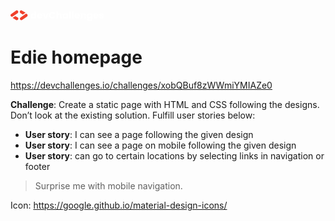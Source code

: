 <svg width="150" viewBox="0 0 543 83" fill="none" xmlns="http://www.w3.org/2000/svg"><path d="M116.54 45.6C116.54 42.4467 117.127 39.6783 118.3 37.295C119.51 34.9117 121.142 33.0783 123.195 31.795C125.248 30.5117 127.54 29.87 130.07 29.87C132.087 29.87 133.92 30.2917 135.57 31.135C137.257 31.9783 138.577 33.115 139.53 34.545V20.3H148.935V61H139.53V56.6C138.65 58.0667 137.385 59.24 135.735 60.12C134.122 61 132.233 61.44 130.07 61.44C127.54 61.44 125.248 60.7983 123.195 59.515C121.142 58.195 119.51 56.3433 118.3 53.96C117.127 51.54 116.54 48.7533 116.54 45.6ZM139.53 45.655C139.53 43.3083 138.87 41.4567 137.55 40.1C136.267 38.7433 134.69 38.065 132.82 38.065C130.95 38.065 129.355 38.7433 128.035 40.1C126.752 41.42 126.11 43.2533 126.11 45.6C126.11 47.9467 126.752 49.8167 128.035 51.21C129.355 52.5667 130.95 53.245 132.82 53.245C134.69 53.245 136.267 52.5667 137.55 51.21C138.87 49.8533 139.53 48.0017 139.53 45.655ZM184.669 45.16C184.669 46.04 184.614 46.9567 184.504 47.91H163.219C163.366 49.8167 163.971 51.2833 165.034 52.31C166.134 53.3 167.472 53.795 169.049 53.795C171.396 53.795 173.027 52.805 173.944 50.825H183.954C183.441 52.8417 182.506 54.6567 181.149 56.27C179.829 57.8833 178.161 59.1483 176.144 60.065C174.127 60.9817 171.872 61.44 169.379 61.44C166.372 61.44 163.696 60.7983 161.349 59.515C159.002 58.2317 157.169 56.3983 155.849 54.015C154.529 51.6317 153.869 48.845 153.869 45.655C153.869 42.465 154.511 39.6783 155.794 37.295C157.114 34.9117 158.947 33.0783 161.294 31.795C163.641 30.5117 166.336 29.87 169.379 29.87C172.349 29.87 174.989 30.4933 177.299 31.74C179.609 32.9867 181.406 34.765 182.689 37.075C184.009 39.385 184.669 42.08 184.669 45.16ZM175.044 42.685C175.044 41.0717 174.494 39.7883 173.394 38.835C172.294 37.8817 170.919 37.405 169.269 37.405C167.692 37.405 166.354 37.8633 165.254 38.78C164.191 39.6967 163.531 40.9983 163.274 42.685H175.044ZM203.436 52.2L210.091 30.31H220.101L209.211 61H197.606L186.716 30.31H196.781L203.436 52.2ZM222.464 41.64C222.464 37.8267 223.289 34.435 224.939 31.465C226.589 28.4583 228.881 26.13 231.814 24.48C234.784 22.7933 238.139 21.95 241.879 21.95C246.463 21.95 250.386 23.16 253.649 25.58C256.913 28 259.094 31.3 260.194 35.48H249.854C249.084 33.8667 247.984 32.6383 246.554 31.795C245.161 30.9517 243.566 30.53 241.769 30.53C238.873 30.53 236.526 31.5383 234.729 33.555C232.933 35.5717 232.034 38.2667 232.034 41.64C232.034 45.0133 232.933 47.7083 234.729 49.725C236.526 51.7417 238.873 52.75 241.769 52.75C243.566 52.75 245.161 52.3283 246.554 51.485C247.984 50.6417 249.084 49.4133 249.854 47.8H260.194C259.094 51.98 256.913 55.28 253.649 57.7C250.386 60.0833 246.463 61.275 241.879 61.275C238.139 61.275 234.784 60.45 231.814 58.8C228.881 57.1133 226.589 54.785 224.939 51.815C223.289 48.845 222.464 45.4533 222.464 41.64ZM284.819 29.98C288.339 29.98 291.162 31.1533 293.289 33.5C295.416 35.81 296.479 39 296.479 43.07V61H287.129V44.335C287.129 42.2817 286.597 40.6867 285.534 39.55C284.471 38.4133 283.041 37.845 281.244 37.845C279.447 37.845 278.017 38.4133 276.954 39.55C275.891 40.6867 275.359 42.2817 275.359 44.335V61H265.954V20.3H275.359V34.435C276.312 33.0783 277.614 31.9967 279.264 31.19C280.914 30.3833 282.766 29.98 284.819 29.98ZM301.144 45.6C301.144 42.4467 301.731 39.6783 302.904 37.295C304.114 34.9117 305.746 33.0783 307.799 31.795C309.853 30.5117 312.144 29.87 314.674 29.87C316.838 29.87 318.726 30.31 320.339 31.19C321.989 32.07 323.254 33.225 324.134 34.655V30.31H333.539V61H324.134V56.655C323.218 58.085 321.934 59.24 320.284 60.12C318.671 61 316.783 61.44 314.619 61.44C312.126 61.44 309.853 60.7983 307.799 59.515C305.746 58.195 304.114 56.3433 302.904 53.96C301.731 51.54 301.144 48.7533 301.144 45.6ZM324.134 45.655C324.134 43.3083 323.474 41.4567 322.154 40.1C320.871 38.7433 319.294 38.065 317.424 38.065C315.554 38.065 313.959 38.7433 312.639 40.1C311.356 41.42 310.714 43.2533 310.714 45.6C310.714 47.9467 311.356 49.8167 312.639 51.21C313.959 52.5667 315.554 53.245 317.424 53.245C319.294 53.245 320.871 52.5667 322.154 51.21C323.474 49.8533 324.134 48.0017 324.134 45.655ZM349.749 20.3V61H340.344V20.3H349.749ZM365.969 20.3V61H356.564V20.3H365.969ZM401.715 45.16C401.715 46.04 401.66 46.9567 401.55 47.91H380.265C380.412 49.8167 381.017 51.2833 382.08 52.31C383.18 53.3 384.518 53.795 386.095 53.795C388.442 53.795 390.073 52.805 390.99 50.825H401C400.487 52.8417 399.552 54.6567 398.195 56.27C396.875 57.8833 395.207 59.1483 393.19 60.065C391.173 60.9817 388.918 61.44 386.425 61.44C383.418 61.44 380.742 60.7983 378.395 59.515C376.048 58.2317 374.215 56.3983 372.895 54.015C371.575 51.6317 370.915 48.845 370.915 45.655C370.915 42.465 371.557 39.6783 372.84 37.295C374.16 34.9117 375.993 33.0783 378.34 31.795C380.687 30.5117 383.382 29.87 386.425 29.87C389.395 29.87 392.035 30.4933 394.345 31.74C396.655 32.9867 398.452 34.765 399.735 37.075C401.055 39.385 401.715 42.08 401.715 45.16ZM392.09 42.685C392.09 41.0717 391.54 39.7883 390.44 38.835C389.34 37.8817 387.965 37.405 386.315 37.405C384.738 37.405 383.4 37.8633 382.3 38.78C381.237 39.6967 380.577 40.9983 380.32 42.685H392.09ZM425.377 29.98C428.97 29.98 431.83 31.1533 433.957 33.5C436.12 35.81 437.202 39 437.202 43.07V61H427.852V44.335C427.852 42.2817 427.32 40.6867 426.257 39.55C425.193 38.4133 423.763 37.845 421.967 37.845C420.17 37.845 418.74 38.4133 417.677 39.55C416.613 40.6867 416.082 42.2817 416.082 44.335V61H406.677V30.31H416.082V34.38C417.035 33.0233 418.318 31.96 419.932 31.19C421.545 30.3833 423.36 29.98 425.377 29.98ZM455.397 29.87C457.56 29.87 459.449 30.31 461.062 31.19C462.712 32.07 463.977 33.225 464.857 34.655V30.31H474.262V60.945C474.262 63.7683 473.694 66.3167 472.557 68.59C471.457 70.9 469.752 72.7333 467.442 74.09C465.169 75.4467 462.327 76.125 458.917 76.125C454.37 76.125 450.685 75.0433 447.862 72.88C445.039 70.7533 443.425 67.8567 443.022 64.19H452.317C452.61 65.3633 453.307 66.28 454.407 66.94C455.507 67.6367 456.864 67.985 458.477 67.985C460.42 67.985 461.96 67.4167 463.097 66.28C464.27 65.18 464.857 63.4017 464.857 60.945V56.6C463.94 58.03 462.675 59.2033 461.062 60.12C459.449 61 457.56 61.44 455.397 61.44C452.867 61.44 450.575 60.7983 448.522 59.515C446.469 58.195 444.837 56.3433 443.627 53.96C442.454 51.54 441.867 48.7533 441.867 45.6C441.867 42.4467 442.454 39.6783 443.627 37.295C444.837 34.9117 446.469 33.0783 448.522 31.795C450.575 30.5117 452.867 29.87 455.397 29.87ZM464.857 45.655C464.857 43.3083 464.197 41.4567 462.877 40.1C461.594 38.7433 460.017 38.065 458.147 38.065C456.277 38.065 454.682 38.7433 453.362 40.1C452.079 41.42 451.437 43.2533 451.437 45.6C451.437 47.9467 452.079 49.8167 453.362 51.21C454.682 52.5667 456.277 53.245 458.147 53.245C460.017 53.245 461.594 52.5667 462.877 51.21C464.197 49.8533 464.857 48.0017 464.857 45.655ZM509.996 45.16C509.996 46.04 509.941 46.9567 509.831 47.91H488.546C488.693 49.8167 489.298 51.2833 490.361 52.31C491.461 53.3 492.8 53.795 494.376 53.795C496.723 53.795 498.355 52.805 499.271 50.825H509.281C508.768 52.8417 507.833 54.6567 506.476 56.27C505.156 57.8833 503.488 59.1483 501.471 60.065C499.455 60.9817 497.2 61.44 494.706 61.44C491.7 61.44 489.023 60.7983 486.676 59.515C484.33 58.2317 482.496 56.3983 481.176 54.015C479.856 51.6317 479.196 48.845 479.196 45.655C479.196 42.465 479.838 39.6783 481.121 37.295C482.441 34.9117 484.275 33.0783 486.621 31.795C488.968 30.5117 491.663 29.87 494.706 29.87C497.676 29.87 500.316 30.4933 502.626 31.74C504.936 32.9867 506.733 34.765 508.016 37.075C509.336 39.385 509.996 42.08 509.996 45.16ZM500.371 42.685C500.371 41.0717 499.821 39.7883 498.721 38.835C497.621 37.8817 496.246 37.405 494.596 37.405C493.02 37.405 491.681 37.8633 490.581 38.78C489.518 39.6967 488.858 40.9983 488.601 42.685H500.371ZM527.443 61.44C524.766 61.44 522.383 60.9817 520.293 60.065C518.203 59.1483 516.553 57.9017 515.343 56.325C514.133 54.7117 513.455 52.915 513.308 50.935H522.603C522.713 51.9983 523.208 52.86 524.088 53.52C524.968 54.18 526.05 54.51 527.333 54.51C528.506 54.51 529.405 54.29 530.028 53.85C530.688 53.3733 531.018 52.7683 531.018 52.035C531.018 51.155 530.56 50.5133 529.643 50.11C528.726 49.67 527.241 49.1933 525.188 48.68C522.988 48.1667 521.155 47.635 519.688 47.085C518.221 46.4983 516.956 45.6 515.893 44.39C514.83 43.1433 514.298 41.475 514.298 39.385C514.298 37.625 514.775 36.03 515.728 34.6C516.718 33.1333 518.148 31.9783 520.018 31.135C521.925 30.2917 524.18 29.87 526.783 29.87C530.633 29.87 533.658 30.8233 535.858 32.73C538.095 34.6367 539.378 37.1667 539.708 40.32H531.018C530.871 39.2567 530.395 38.4133 529.588 37.79C528.818 37.1667 527.791 36.855 526.508 36.855C525.408 36.855 524.565 37.075 523.978 37.515C523.391 37.9183 523.098 38.4867 523.098 39.22C523.098 40.1 523.556 40.76 524.473 41.2C525.426 41.64 526.893 42.08 528.873 42.52C531.146 43.1067 532.998 43.6933 534.428 44.28C535.858 44.83 537.105 45.7467 538.168 47.03C539.268 48.2767 539.836 49.9633 539.873 52.09C539.873 53.8867 539.36 55.5 538.333 56.93C537.343 58.3233 535.895 59.4233 533.988 60.23C532.118 61.0367 529.936 61.44 527.443 61.44Z" fill="white"></path><path fill-rule="evenodd" clip-rule="evenodd" d="M11.79 57.2313L32.7059 69.3071C36.7786 71.6585 41.9862 70.2631 44.3376 66.1904C46.6889 62.1178 45.2935 56.9101 41.2209 54.5588L27.6957 46.75L15.4513 55.3244C14.2916 56.1365 13.0603 56.7703 11.79 57.2313Z" fill="#F0402C"></path><path fill-rule="evenodd" clip-rule="evenodd" d="M3.63141 35.078L31.5308 15.5409C35.3829 12.8433 40.6924 13.7793 43.3899 17.6314C44.0643 18.5944 44.5116 19.6485 44.743 20.7302C45.1271 22.5258 44.9163 24.3973 44.1617 26.0536C43.5528 27.3903 42.5896 28.5869 41.2994 29.4904L13.4 49.0276C9.54788 51.7251 4.23837 50.7891 1.54086 46.937C0.499002 45.4493 -0.000839703 43.7441 1.05885e-06 42.0559C0.00136623 39.3733 1.26712 36.7336 3.63141 35.078Z" fill="#F0402C"></path><path fill-rule="evenodd" clip-rule="evenodd" d="M87.3994 27.2184L66.4835 15.1426C62.4109 12.7912 57.2032 14.1866 54.8519 18.2593C52.5005 22.3319 53.8959 27.5396 57.9686 29.8909L71.4938 37.6997L83.7382 29.1253C84.8979 28.3132 86.1292 27.6794 87.3994 27.2184Z" fill="#F0402C"></path><path fill-rule="evenodd" clip-rule="evenodd" d="M95.558 49.3712L67.6587 68.9084C63.8066 71.6059 58.4971 70.6699 55.7995 66.8178C55.1252 65.8548 54.6779 64.8007 54.4465 63.719C54.0623 61.9234 54.2732 60.0519 55.0277 58.3956C55.6367 57.0589 56.5998 55.8623 57.8901 54.9588L85.7895 35.4216C89.6416 32.7241 94.9511 33.6601 97.6486 37.5122C98.6905 39 99.1903 40.7052 99.1895 42.3933C99.1881 45.076 97.9223 47.7156 95.558 49.3712Z" fill="#F0402C"></path></svg>

# Edie homepage

https://devchallenges.io/challenges/xobQBuf8zWWmiYMIAZe0

**Challenge**: Create a static page with HTML and CSS following the designs. Don’t look at the existing solution. Fulfill user stories below:

- **User story**: I can see a page following the given design
- **User story**: I can see a page on mobile following the given design
- **User story**: can go to certain locations by selecting links in navigation or footer

> Surprise me with mobile navigation.

Icon: https://google.github.io/material-design-icons/
